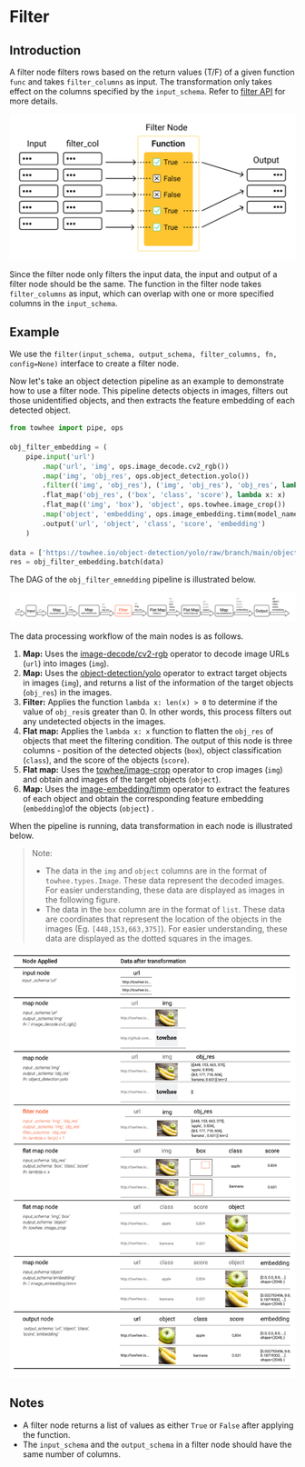 # Filter

## Introduction

A filter node filters rows based on the return values (T/F) of a given function `func` and takes `filter_columns` as input. The transformation only takes effect on the columns specified by the `input_schema`. Refer to [filter API](/04-API%20Reference/01-Pipeline%20API/05-filter.md) for more details.

![img](https://github.com/towhee-io/data/blob/main/image/docs/filter_intro.png?raw=true)

Since the filter node only filters the input data, the input and output of a filter node should be the same. The function in the filter node takes `filter_columns` as input, which can overlap with one or more specified columns in the `input_schema`.



## Example

We use the `filter(input_schema, output_schema, filter_columns, fn, config=None)` interface to create a filter node.



Now let's take an object detection pipeline as an example to demonstrate how to use a filter node. This pipeline detects objects in images, filters out those unidentified objects, and then extracts the feature embedding of each detected object.

```Python
from towhee import pipe, ops

obj_filter_embedding = (
    pipe.input('url')
        .map('url', 'img', ops.image_decode.cv2_rgb())
        .map('img', 'obj_res', ops.object_detection.yolo())
        .filter(('img', 'obj_res'), ('img', 'obj_res'), 'obj_res', lambda x: len(x) > 0)
        .flat_map('obj_res', ('box', 'class', 'score'), lambda x: x)
        .flat_map(('img', 'box'), 'object', ops.towhee.image_crop())
        .map('object', 'embedding', ops.image_embedding.timm(model_name='resnet50'))
        .output('url', 'object', 'class', 'score', 'embedding')
    )
    
data = ['https://towhee.io/object-detection/yolo/raw/branch/main/objects.png', 'https://github.com/towhee-io/towhee/raw/main/assets/towhee_logo_square.png']
res = obj_filter_embedding.batch(data)
```

The DAG of the `obj_filter_emnedding` pipeline is illustrated below. 

![img](https://github.com/towhee-io/data/blob/main/image/docs/filter_example_1.png?raw=true)

The data processing workflow of the main nodes is as follows.

1. **Map:** Uses the [image-decode/cv2-rgb](https://towhee.io/image-decode/cv2-rgb) operator to decode image URLs (`url`) into images (`img`).
2. **Map:** Uses the [object-detection/yolo](https://towhee.io/object-detection/yolo)  operator to extract target objects in images  (`img`), and returns a list of the information of the target objects (`obj_res`) in the images.
3. **Filter:** Applies the function `lambda x: len(x) > 0` to determine if the value of `obj_res`is greater than 0. In other words, this process filters out any undetected objects in the images.
4. **Flat map:** Applies the `lambda x: x` function to flatten the `obj_res` of objects that meet the filtering condition. The output of this node is three columns - position of the detected objects (`box`), object classification (`class`), and the score of the objects (`score`).
5. **Flat map:** Uses the [towhee/image-crop](https://towhee.io/towhee/image-crop) operator to crop images (`img`) and obtain and images of the target objects (`object`).
6. **Map:** Uses the  [image-embedding/timm](https://towhee.io/image-embedding/timm) operator to extract the features of each object and obtain the corresponding feature embedding (`embedding`)of the objects (`object`) .

When the pipeline is running, data transformation in each node is illustrated below.

> Note:
>
> - The data in the `img` and `object` columns are in the format of `towhee.types.Image`. These data represent the decoded images. For easier understanding, these data are displayed as images in the following figure.
> - The data in the `box` column are in the format of `list`. These data are coordinates that represent the location of the objects in the images (Eg. `[448,153,663,375]`). For easier understanding, these data are displayed as the dotted squares in the images.

![img](https://github.com/towhee-io/data/blob/main/image/docs/filter_example_2.png?raw=true)



## Notes

- A filter node returns a list of values as either `True` or `False` after applying the function. 
- The `input_schema` and the `output_schema` in a filter node should have the same number of columns.
